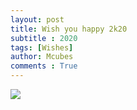 ```yaml
---
layout: post
title: Wish you happy 2k20
subtitle : 2020
tags: [Wishes]
author: Mcubes
comments : True
---
```


![](https://tenor.com/view/happy-new-year-gif-3524642)
